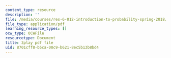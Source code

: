 ```yaml
---
content_type: resource
description: ''
file: /media/courses/res-6-012-introduction-to-probability-spring-2018/8701cff8b5ca00c9b6218ec5b13b8bd4_3vMZtGUdTVw.pdf
file_type: application/pdf
learning_resource_types: []
ocw_type: OCWFile
resourcetype: Document
title: 3play pdf file
uid: 8701cff8-b5ca-00c9-b621-8ec5b13b8bd4
---
```

